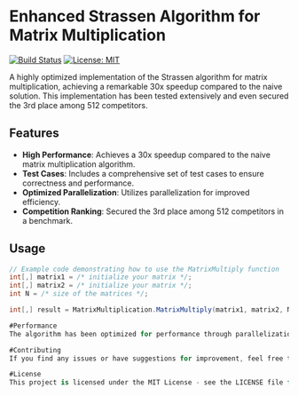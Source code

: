 # Enhanced Strassen Algorithm for Matrix Multiplication

[![Build Status](https://travis-ci.org/FadyEssam27/Enhanced-Strassen-Algorithm-for-Matrix-Multiplication.svg?branch=master)](https://travis-ci.org/FadyEssam27/Enhanced-Strassen-Algorithm-for-Matrix-Multiplication)
[![License: MIT](https://img.shields.io/badge/License-MIT-yellow.svg)](https://opensource.org/licenses/MIT)

A highly optimized implementation of the Strassen algorithm for matrix multiplication, achieving a remarkable 30x speedup compared to the naive solution. This implementation has been tested extensively and even secured the 3rd place among 512 competitors.

## Features

- **High Performance**: Achieves a 30x speedup compared to the naive matrix multiplication algorithm.
- **Test Cases**: Includes a comprehensive set of test cases to ensure correctness and performance.
- **Optimized Parallelization**: Utilizes parallelization for improved efficiency.
- **Competition Ranking**: Secured the 3rd place among 512 competitors in a benchmark.

## Usage

```csharp
// Example code demonstrating how to use the MatrixMultiply function
int[,] matrix1 = /* initialize your matrix */;
int[,] matrix2 = /* initialize your matrix */;
int N = /* size of the matrices */;

int[,] result = MatrixMultiplication.MatrixMultiply(matrix1, matrix2, N);

#Performance
The algorithm has been optimized for performance through parallelization and efficient memory usage.

#Contributing
If you find any issues or have suggestions for improvement, feel free to open an issue or create a pull request.

#License
This project is licensed under the MIT License - see the LICENSE file for details.
